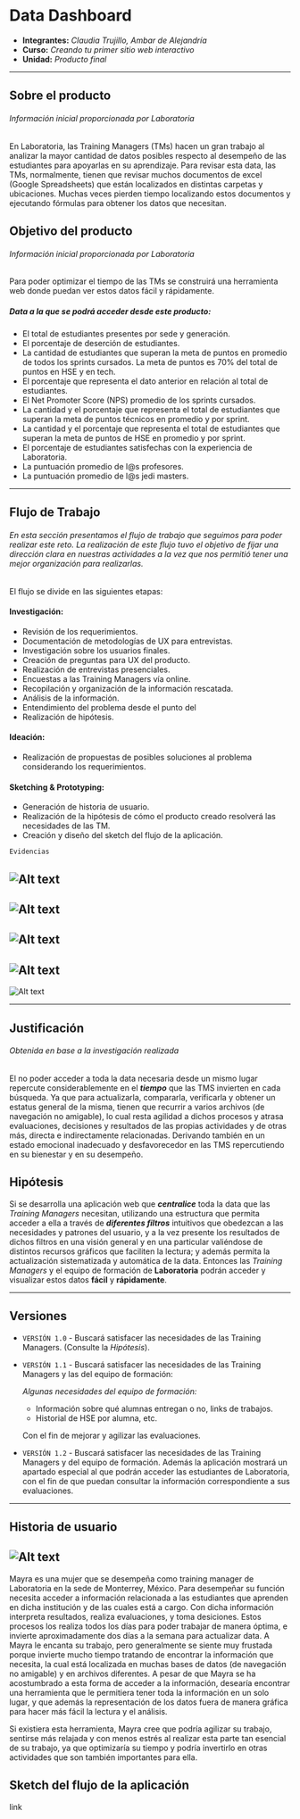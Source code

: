# Data Dashboard

* **Integrantes:** _Claudia Trujillo, Ambar de Alejandría_
* **Curso:** _Creando tu primer sitio web interactivo_
* **Unidad:** _Producto final_

***

## Sobre el producto
###### _Información inicial proporcionada por Laboratoria_

En Laboratoria, las Training Managers (TMs) hacen un gran trabajo al analizar la mayor cantidad de datos posibles respecto al desempeño de las estudiantes para apoyarlas en su aprendizaje. Para revisar esta data, las TMs, normalmente, tienen que revisar muchos documentos de excel (Google Spreadsheets) que están localizados en distintas carpetas y ubicaciones. Muchas veces pierden tiempo localizando estos documentos y ejecutando fórmulas para obtener los datos que necesitan.

## Objetivo del producto
###### _Información inicial proporcionada por Laboratoria_

Para poder optimizar el tiempo de las TMs se construirá una herramienta web donde puedan ver estos datos fácil y rápidamente.
##### Data a la que se podrá acceder desde este producto:
- El total de estudiantes presentes por sede y generación.
- El porcentaje de deserción de estudiantes.
- La cantidad de estudiantes que superan la meta de puntos en promedio de todos los sprints cursados. La meta de puntos es 70% del total de puntos en HSE y en tech.
- El porcentaje que representa el dato anterior en relación al total de estudiantes.
- El Net Promoter Score (NPS) promedio de los sprints cursados.
- La cantidad y el porcentaje que representa el total de estudiantes que superan la meta de puntos técnicos en promedio y por sprint.
- La cantidad y el porcentaje que representa el total de estudiantes que superan la meta de puntos de HSE en promedio y por sprint.
- El porcentaje de estudiantes satisfechas con la experiencia de Laboratoria.
- La puntuación promedio de l@s profesores.
- La puntuación promedio de l@s jedi masters.
-----

## Flujo de Trabajo
###### _En esta sección presentamos el flujo de trabajo que seguimos para poder realizar este reto. La realización de este flujo tuvo el objetivo de fijar una dirección clara en nuestras actividades a la vez que nos permitió tener una mejor organización para realizarlas._


El flujo se divide en las siguientes etapas:

#### Investigación:
- Revisión de los requerimientos.
- Documentación de metodologías de UX para entrevistas.
- Investigación sobre los usuarios finales.
- Creación de preguntas para UX del producto.
- Realización de entrevistas presenciales.
- Encuestas a las Training Managers vía online.
- Recopilación y organización de la información rescatada.
- Análisis de la información.
- Entendimiento del problema desde el punto del
- Realización de hipótesis.

#### Ideación:
- Realización de propuestas de posibles soluciones al problema considerando los requerimientos.

#### Sketching & Prototyping:

- Generación de historia de usuario.
- Realización de la hipótesis de cómo el producto creado resolverá las necesidades de las TM.
- Creación y diseño del sketch del flujo de la aplicación.

```
Evidencias
```

![Alt text](assets/images/r1.png)
---
![Alt text](assets/images/r2.png)
---
![Alt text](assets/images/r3.png)
---
![Alt text](assets/images/r4.png)
---
![Alt text](assets/images/r5.png)    

------

## Justificación
###### _Obtenida en base a la investigación realizada_
El no poder acceder a toda la data necesaria desde un mismo lugar repercute considerablemente en el **_tiempo_** que las TMS invierten en cada búsqueda. Ya que para actualizarla, compararla, verificarla  y obtener un estatus general de la misma, tienen que recurrir a varios archivos (de navegación no amigable), lo cual resta agilidad a dichos procesos y atrasa evaluaciones, decisiones y resultados de las propias actividades y de otras más, directa e indirectamente relacionadas. Derivando también en un estado emocional inadecuado y desfavorecedor en las TMS repercutiendo en su bienestar y en su desempeño.


## Hipótesis


Si se desarrolla una aplicación web que **_centralice_** toda la data que las _Training Managers_ necesitan, utilizando una estructura que permita acceder a ella a través de **_diferentes filtros_** intuitivos  que obedezcan a las necesidades y patrones del usuario,  y a la vez presente los resultados de dichos filtros en una visión general y en una particular valiéndose de distintos recursos gráficos que faciliten la lectura; y además permita la actualización sistematizada y automática de la data. Entonces las _Training Managers_ y el equipo de formación de **Laboratoria** podrán acceder y visualizar estos datos **fácil** y **rápidamente**.

---
## Versiones

- `VERSIÓN 1.0` -
Buscará satisfacer las necesidades de las Training Managers. (Consulte la _Hipótesis_).

- `VERSIÓN 1.1` -
Buscará satisfacer las necesidades de las Training Managers y las del equipo de formación:

  _Algunas necesidades del equipo de formación:_
  - Información sobre qué alumnas entregan o no, links de trabajos.
  - Historial de HSE por alumna, etc.

  Con el fin de mejorar y agilizar las evaluaciones.

- `VERSIÓN 1.2` -
Buscará satisfacer las necesidades de las Training Managers y del equipo de formación. Además la aplicación mostrará un apartado especial al que podrán acceder las estudiantes de Laboratoria, con el fin de que puedan consultar la información correspondiente a sus evaluaciones.





-------

## Historia de usuario

![Alt text](assets/images/mayra.png)
--

Mayra es una mujer que se desempeña como training manager de Laboratoria en la sede de Monterrey, México. Para desempeñar su función necesita acceder a información relacionada a las estudiantes que aprenden en dicha institución y de las cuales está a cargo. Con dicha información interpreta resultados, realiza evaluaciones, y toma desiciones. Estos procesos los realiza todos los días para poder trabajar de manera óptima, e invierte aproximadamente dos días a la semana para actualizar data.
A Mayra le encanta su trabajo, pero generalmente se siente muy frustada porque invierte mucho tiempo tratando de encontrar la información que necesita, la cual está localizada en muchas bases de datos (de navegación no amigable) y en archivos diferentes. A pesar de que Mayra se ha acostumbrado a esta forma de acceder a la información, desearía encontrar una herramienta que le permitiera tener toda la información en un solo lugar, y que además la representación de los datos fuera de manera gráfica para hacer más fácil la lectura y el análisis.

Si existiera esta herramienta, Mayra cree que podría agilizar su trabajo, sentirse más relajada y con menos estrés al realizar esta parte tan esencial de su trabajo, ya que optimizaría su tiempo y podría invertirlo en otras actividades que son también importantes para ella.


## Sketch del flujo de la aplicación

link
